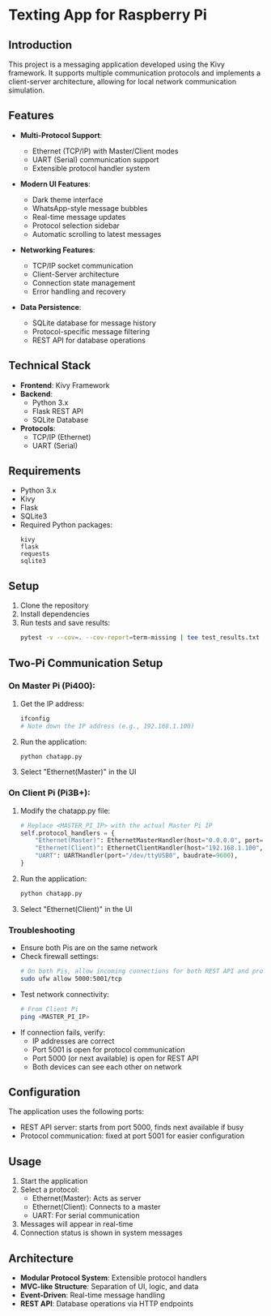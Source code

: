 # Texting App for Raspberry Pi

## Introduction

This project is a messaging application developed using the Kivy framework. It supports multiple communication protocols and implements a client-server architecture, allowing for local network communication simulation.

## Features

- **Multi-Protocol Support**: 
  - Ethernet (TCP/IP) with Master/Client modes
  - UART (Serial) communication support
  - Extensible protocol handler system

- **Modern UI Features**:
  - Dark theme interface
  - WhatsApp-style message bubbles
  - Real-time message updates
  - Protocol selection sidebar
  - Automatic scrolling to latest messages

- **Networking Features**:
  - TCP/IP socket communication
  - Client-Server architecture
  - Connection state management
  - Error handling and recovery

- **Data Persistence**:
  - SQLite database for message history
  - Protocol-specific message filtering
  - REST API for database operations

## Technical Stack

- **Frontend**: Kivy Framework
- **Backend**: 
  - Python 3.x
  - Flask REST API
  - SQLite Database
- **Protocols**:
  - TCP/IP (Ethernet)
  - UART (Serial)

## Requirements

- Python 3.x
- Kivy
- Flask
- SQLite3
- Required Python packages:
  ```
  kivy
  flask
  requests
  sqlite3
  ```

## Setup

1. Clone the repository
2. Install dependencies
3. Run tests and save results:
   ```bash
   pytest -v --cov=. --cov-report=term-missing | tee test_results.txt
   ```

## Two-Pi Communication Setup

### On Master Pi (Pi400):
1. Get the IP address:
   ```bash
   ifconfig
   # Note down the IP address (e.g., 192.168.1.100)
   ```
2. Run the application:
   ```bash
   python chatapp.py
   ```
3. Select "Ethernet(Master)" in the UI

### On Client Pi (Pi3B+):
1. Modify the chatapp.py file:
   ```python
   # Replace <MASTER_PI_IP> with the actual Master Pi IP
   self.protocol_handlers = {
       "Ethernet(Master)": EthernetMasterHandler(host="0.0.0.0", port=self.protocol_port),
       "Ethernet(Client)": EthernetClientHandler(host="192.168.1.100", port=self.protocol_port),
       "UART": UARTHandler(port="/dev/ttyUSB0", baudrate=9600),
   }
   ```
2. Run the application:
   ```bash
   python chatapp.py
   ```
3. Select "Ethernet(Client)" in the UI

### Troubleshooting
- Ensure both Pis are on the same network
- Check firewall settings:
  ```bash
  # On both Pis, allow incoming connections for both REST API and protocol ports
  sudo ufw allow 5000:5001/tcp
  ```
- Test network connectivity:
  ```bash
  # From Client Pi
  ping <MASTER_PI_IP>
  ```
- If connection fails, verify:
  - IP addresses are correct
  - Port 5001 is open for protocol communication
  - Port 5000 (or next available) is open for REST API
  - Both devices can see each other on network

## Configuration

The application uses the following ports:
- REST API server: starts from port 5000, finds next available if busy
- Protocol communication: fixed at port 5001 for easier configuration

## Usage

1. Start the application
2. Select a protocol:
   - Ethernet(Master): Acts as server
   - Ethernet(Client): Connects to a master
   - UART: For serial communication
3. Messages will appear in real-time
4. Connection status is shown in system messages

## Architecture

- **Modular Protocol System**: Extensible protocol handlers
- **MVC-like Structure**: Separation of UI, logic, and data
- **Event-Driven**: Real-time message handling
- **REST API**: Database operations via HTTP endpoints
